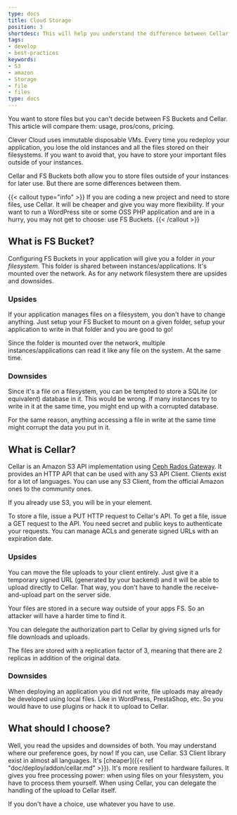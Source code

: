 ```yaml
---
type: docs
title: Cloud Storage
position: 3
shortdesc: This will help you understand the difference between Cellar and FS Buckets.
tags:
- develop
- best-practices
keywords:
- S3
- amazon
- Storage
- file
- files
type: docs
---
```


You want to store files but you can't decide between FS Buckets and Cellar. This article will compare them: usage, pros/cons, pricing.

Clever Cloud uses immutable disposable VMs.
Every time you redeploy your application, you lose the old instances and all the files stored on their filesystems.
If you want to avoid that, you have to store your important files outside of your instances.

Cellar and FS Buckets both allow you to store files outside of your instances for later use. But there are some differences between them.

{{< callout type="info" >}}
If you are coding a new project and need to store files, use Cellar. It will be cheaper and give you way more flexibility. If your want to run a WordPress site or some OSS PHP application and are in a hurry, you may not get to choose: use FS Buckets.
{{< /callout >}}

## What is FS Bucket?

Configuring FS Buckets in your application will give you a folder _in your filesystem_. This folder is shared between instances/applications. It's mounted over the network. As for any network filesystem there are upsides and downsides.


### Upsides

If your application manages files on a filesystem, you don't have to change anything.
Just setup your FS Bucket to mount on a given folder, setup your application to write in that folder and you are good to go!

Since the folder is mounted over the network, multiple instances/applications can read it like any file on the system. At the same time.

### Downsides

Since it's a file on a filesystem, you can be tempted to store a SQLite (or equivalent) database in it. This would be wrong.
If many instances try to write in it at the same time, you might end up with a corrupted database.

For the same reason, anything accessing a file in write at the same time might corrupt the data you put in it.

## What is Cellar?

Cellar is an Amazon S3 API implementation using [Ceph Rados Gateway](https://ceph.com/ceph-storage/object-storage/).
It provides an HTTP API that can be used with any S3 API Client.
Clients exist for a lot of languages.
You can use any S3 Client, from the official Amazon ones to the community ones.

If you already use S3, you will be in your element.

To store a file, issue a PUT HTTP request to Cellar's API.
To get a file, issue a GET request to the API.
You need secret and public keys to authenticate your requests.
You can manage ACLs and generate signed URLs with an expiration date.

### Upsides

You can move the file uploads to your client entirely.
Just give it a temporary signed URL (generated by your backend) and it will be able to upload directly to Cellar.
That way, you don't have to handle the receive-and-upload part on the server side.

Your files are stored in a secure way outside of your apps FS. So an attacker will have a harder time to find it.

You can delegate the authorization part to Cellar by giving signed urls for file downloads and uploads.

The files are stored with a replication factor of 3, meaning that there are 2 replicas in addition of the original data.


### Downsides

When deploying an application you did not write, file uploads may already be developed using local files. Like in WordPress, PrestaShop, etc. So you would have to use plugins or hack it to upload to Cellar.

## What should I choose?

Well, you read the upsides and downsides of both.
You may understand where our preference goes, by now!
If you can, use Cellar.
S3 Client library exist in almost all languages.
It's [cheaper]({{< ref "doc/deploy/addon/cellar.md" >}}).
It's more resilient to hardware failures.
It gives you free processing power: when using files on your filesystem, you have to process them yourself.
When using Cellar, you can delegate the handling of the upload to Cellar itself.

If you don't have a choice, use whatever you have to use.